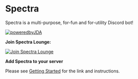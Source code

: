# Spectra
Spectra is a multi-purpose, for-fun and for-utility Discord bot!<br>

[![poweredbyJDA](http://i.imgur.com/4Fhq6yQ.png)](https://github.com/DV8FromTheWorld/JDA)


**Join Spectra Lounge:**

[![Join Spectra Lounge](https://discordapp.com/api/guilds/147698382092238848/widget.png?style=banner2)](https://discord.gg/0p9LSGoRLu6Pet0k)

**Add Spectra to your server**

Please see [Getting Started](https://github.com/jagrosh/Spectra/wiki/Getting-Started) for the link and instructions.
